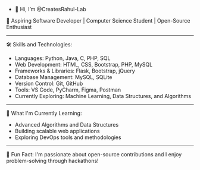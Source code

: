 - 👋 Hi, I’m @CreatesRahul-Lab

🚀 Aspiring Software Developer | Computer Science Student | Open-Source Enthusiast

---

 🛠️ Skills and Technologies:
- Languages: Python, Java, C, PHP, SQL
- Web Development: HTML, CSS, Bootstrap, PHP, MySQL
- Frameworks & Libraries: Flask, Bootstrap, jQuery
- Database Management: MySQL, SQLite
- Version Control: Git, GitHub
- Tools: VS Code, PyCharm, Figma, Postman
- Currently Exploring: Machine Learning, Data Structures, and Algorithms
---

 🌱 What I'm Currently Learning:
- Advanced Algorithms and Data Structures
- Building scalable web applications
- Exploring DevOps tools and methodologies

---


🌟 Fun Fact: I'm passionate about open-source contributions and I enjoy problem-solving through hackathons!
